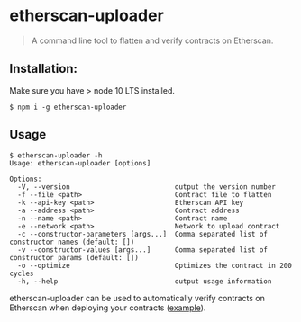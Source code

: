 # etherscan-uploader

> A command line tool to flatten and verify contracts on Etherscan.

## Installation:

Make sure you have > node 10 LTS installed.

```
$ npm i -g etherscan-uploader
```

## Usage

```
$ etherscan-uploader -h
Usage: etherscan-uploader [options]

Options:
  -V, --version                          output the version number
  -f --file <path>                       Contract file to flatten
  -k --api-key <path>                    Etherscan API key
  -a --address <path>                    Contract address
  -n --name <path>                       Contract name
  -e --network <path>                    Network to upload contract
  -c --constructor-parameters [args...]  Comma separated list of constructor names (default: [])
  -v --constructor-values [args...]      Comma separated list of constructor params (default: [])
  -o --optimize                          Optimizes the contract in 200 cycles
  -h, --help                             output usage information
```

etherscan-uploader can be used to automatically verify contracts on Etherscan when deploying your contracts ([example](https://github.com/0xdefaceme/demo/blob/master/.travis.yml#L11)).
